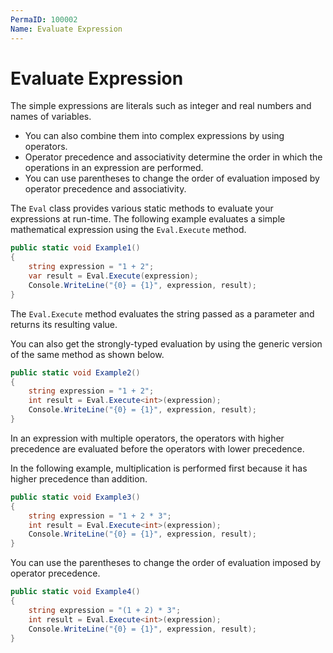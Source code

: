 ```yaml
---
PermaID: 100002
Name: Evaluate Expression
---
```


# Evaluate Expression

The simple expressions are literals such as integer and real numbers and names of variables. 

 - You can also combine them into complex expressions by using operators. 
 - Operator precedence and associativity determine the order in which the operations in an expression are performed. 
 - You can use parentheses to change the order of evaluation imposed by operator precedence and associativity.

The `Eval` class provides various static methods to evaluate your expressions at run-time. The following example evaluates a simple mathematical expression using the `Eval.Execute` method.

```csharp
public static void Example1()
{
    string expression = "1 + 2";
    var result = Eval.Execute(expression);
    Console.WriteLine("{0} = {1}", expression, result);
}
```

The `Eval.Execute` method evaluates the string passed as a parameter and returns its resulting value. 

You can also get the strongly-typed evaluation by using the generic version of the same method as shown below.

```csharp
public static void Example2()
{
    string expression = "1 + 2";
    int result = Eval.Execute<int>(expression);
    Console.WriteLine("{0} = {1}", expression, result);
}
```

In an expression with multiple operators, the operators with higher precedence are evaluated before the operators with lower precedence. 

In the following example, multiplication is performed first because it has higher precedence than addition.

```csharp
public static void Example3()
{
    string expression = "1 + 2 * 3";
    int result = Eval.Execute<int>(expression);
    Console.WriteLine("{0} = {1}", expression, result);
}
```

You can use the parentheses to change the order of evaluation imposed by operator precedence.

```csharp
public static void Example4()
{
    string expression = "(1 + 2) * 3";
    int result = Eval.Execute<int>(expression);
    Console.WriteLine("{0} = {1}", expression, result);
}
```
